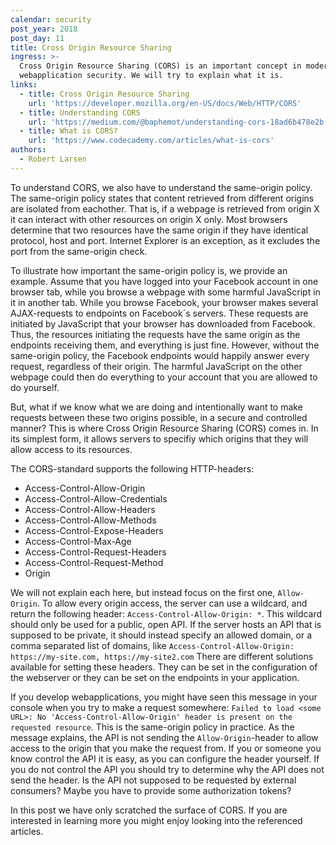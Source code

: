 ```yaml
---
calendar: security
post_year: 2018
post_day: 11
title: Cross Origin Resource Sharing
ingress: >-
  Cross Origin Resource Sharing (CORS) is an important concept in modern
  webapplication security. We will try to explain what it is.
links:
  - title: Cross Origin Resource Sharing
    url: 'https://developer.mozilla.org/en-US/docs/Web/HTTP/CORS'
  - title: Understanding CORS
    url: 'https://medium.com/@baphemot/understanding-cors-18ad6b478e2b'
  - title: What is CORS?
    url: 'https://www.codecademy.com/articles/what-is-cors'
authors:
  - Robert Larsen
---
```

To understand CORS, we also have to understand the same-origin policy. The same-origin policy states that content retrieved from different origins are isolated from eachother. That is, if a webpage is retrieved from origin X it can interact with other resources on origin X only. Most browsers determine that two resources have the same origin if they have identical protocol, host and port. Internet Explorer is an exception, as it excludes the port from the same-origin check.

To illustrate how important the same-origin policy is, we provide an example. Assume that you have logged into your Facebook account in one browser tab, while you browse a webpage with some harmful JavaScript in it in another tab. While you browse Facebook, your browser makes several AJAX-requests to endpoints on Facebook´s servers. These requests are initiated by JavaScript that your browser has downloaded from Facebook. Thus, the resources initiating the requests have the same origin as the endpoints receiving them, and everything is just fine. However, without the same-origin policy, the Facebook endpoints would happily answer every request, regardless of their origin. The harmful JavaScript on the other webpage could then do everything to your account that you are allowed to do yourself.

But, what if we know what we are doing and intentionally want to make requests between these two origins possible, in a secure and controlled manner? This is where Cross Origin Resource Sharing (CORS) comes in. In its simplest form, it allows servers to specifiy which origins that they will allow access to its resources.

The CORS-standard supports the following HTTP-headers:
* Access-Control-Allow-Origin
* Access-Control-Allow-Credentials
* Access-Control-Allow-Headers
* Access-Control-Allow-Methods
* Access-Control-Expose-Headers
* Access-Control-Max-Age
* Access-Control-Request-Headers
* Access-Control-Request-Method
* Origin

We will not explain each here, but instead focus on the first one, `Allow-Origin`. To allow every origin access, the server can use a wildcard, and return the following header: `Access-Control-Allow-Origin: *`. This wildcard should only be used for a public, open API. If the server hosts an API that is supposed to be private, it should instead specify an allowed domain, or a comma separated list of domains, like `Access-Control-Allow-Origin: https://my-site.com, https://my-site2.com` There are different solutions available for setting these headers. They can be set in the configuration of the webserver or they can be set on the endpoints in your application.

If you develop webapplications, you might have seen this message in your console when you try to make a request somewhere: `Failed to load <some URL>: No 'Access-Control-Allow-Origin' header is present on the requested resource`. This is the same-origin policy in practice. As the message explains, the API is not sending the `Allow-Origin`-header to allow access to the origin that you make the request from. If you or someone you know control the API it is easy, as you can configure the header yourself. If you do not control the API you should try to determine why the API does not send the header. Is the API not supposed to be requested by external consumers? Maybe you have to provide some authorization tokens?

In this post we have only scratched the surface of CORS. If you are interested in learning more you might enjoy looking into the referenced articles. 
